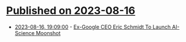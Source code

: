 # [Published on 2023-08-16](index.md)

* [2023-08-16, 19:09:00](https://slashdot.org/story/23/08/16/199225/ex-google-ceo-eric-schmidt-to-launch-ai-science-moonshot?utm_source=rss1.0mainlinkanon&utm_medium=feed) - [Ex-Google CEO Eric Schmidt To Launch AI-Science Moonshot](https://slashdot.org/story/23/08/16/199225/ex-google-ceo-eric-schmidt-to-launch-ai-science-moonshot?utm_source=rss1.0mainlinkanon&utm_medium=feed)
